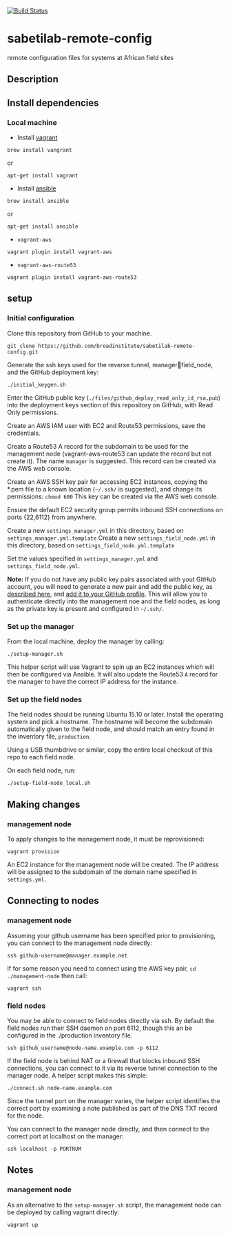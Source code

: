 [![Build Status](https://travis-ci.com/broadinstitute/sabetilab-remote-config.svg?token=MpDq9eJxuo1jZsXqvFHq&branch=master)](https://travis-ci.org/broadinstitute/sabetilab-remote-config)

# sabetilab-remote-config
remote configuration files for systems at African field sites

## Description

## Install dependencies

### Local machine

* Install [vagrant](https://www.vagrantup.com/)

`brew install vangrant`

or

`apt-get install vagrant`

* Install [ansible](http://www.ansible.com/)

`brew install ansible`

or

`apt-get install ansible`

* `vagrant-aws`

`vagrant plugin install vagrant-aws`

* `vagrant-aws-route53`

`vagrant plugin install vagrant-aws-route53`

## setup

### Initial configuration

Clone this repository from GitHub to your machine.

`git clone https://github.com/broadinstitute/sabetilab-remote-config.git`

Generate the ssh keys used for the reverse tunnel, manager⃪field_node, and the GitHub deployment key:

`./initial_keygen.sh`

Enter the GitHub public key (`./files/github_deploy_read_only_id_rsa.pub`) into the deployment keys section of this repository on GitHub, with Read Only permissions.

Create an AWS IAM user with EC2 and Route53 permissions, save the credentials.

Create a Route53 A record for the subdomain to be used for the management node (vagrant-aws-route53 can update the record but not create it).  The name `manager` is suggested. This record can be created via the AWS web console.

Create an AWS SSH key pair for accessing EC2 instances, copying the *.pem file to a known location (`~/.ssh/` is suggested), and change its permissions: `chmod 600` This key can be created via the AWS web console.

Ensure the default EC2 security group permits inbound SSH connections on ports {22,6112} from anywhere.

Create a new `settings_manager.yml` in this directory, based on `settings_manager.yml.template`
Create a new `settings_field_node.yml` in this directory, based on `settings_field_node.yml.template`

Set the values specified in `settings_manager.yml` and `settings_field_node.yml`.

**Note:** If you do not have any public key pairs associated with yout GitHub account, you will need to generate a new pair and add the public key, as [described here](https://help.github.com/articles/generating-ssh-keys/), and [add it to your GitHub profile](https://github.com/settings/ssh). This will allow you to authenticate directly into the management noe and the field nodes, as long as the private key is present and configured in `~/.ssh/`.

### Set up the manager

From the local machine, deploy the manager by calling:

`./setup-manager.sh`

This helper script will use Vagrant to spin up an EC2 instances which will then be configured via Ansible. It will also update the Route53 `A` record for the manager to have the correct IP address for the instance.

### Set up the field nodes

The field nodes should be running Ubuntu 15.10 or later. Install the operating system and pick a hostname. The hostname will become the subdomain automatically given to the field node, and should match an entry found in the inventory file, `production`.

Using a USB thumbdrive or similar, copy the entire local checkout of this repo to each field node.
 
On each field node, run:

`./setup-field-node_local.sh`

## Making changes

### management node

To apply changes to the management node, it must be reprovisioned:

`vagrant provision`

An EC2 instance for the management node will be created. The IP address will be assigned to the subdomain of the domain name specified in `settings.yml`.

## Connecting to nodes

### management node

Assuming your github username has been specified prior to provisioning, you can connect to the management node directly:

`ssh github-username@manager.example.net`

If for some reason you need to connect using the AWS key pair, `cd ./management-node` then call:

`vagrant ssh`

### field nodes

You may be able to connect to field nodes directly via ssh. By default the field nodes run their SSH daemon on port 6112, though this an be configured in the ./production inventory file.

`ssh github_username@node-name.example.com -p 6112`

If the field node is behind NAT or a firewall that blocks inbound SSH connections, you can connect to it via its reverse tunnel connection to the manager node. A helper script makes this simple:

`./connect.sh node-name.example.com`

Since the tunnel port on the manager varies, the helper script identifies the correct port by examining a note published as part of the DNS TXT record for the node.

You can connect to the manager node directly, and then connect to the correct port at localhost on the manager:

`ssh localhost -p PORTNUM`

## Notes

### management node

As an alternative to the `setup-manager.sh` script, the management node can be deployed by calling vagrant directly:

`vagrant up`